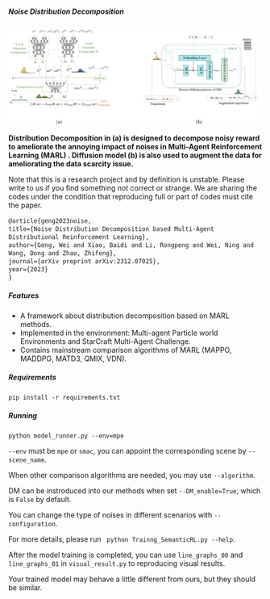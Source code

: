 ##### **Noise Distribution Decomposition**

![logo](logo.png)

**Distribution Decomposition in (a) is designed to decompose noisy reward to ameliorate the annoying impact of noises in Multi-Agent Reinforcement Learning (MARL) . Diffusion model (b) is also used to augment the data for ameliorating the data scarcity issue.**

Note that this is a research project and by definition is unstable. Please write to us if you find something not correct or strange. We are sharing the codes under the condition that reproducing full or part of codes must cite the paper.

```
@article{geng2023noise,
title={Noise Distribution Decomposition based Multi-Agent Distributional Reinforcement Learning},
author={Geng, Wei and Xiao, Baidi and Li, Rongpeng and Wei, Ning and Wang, Dong and Zhao, Zhifeng},
journal={arXiv preprint arXiv:2312.07025},
year={2023}
}
```

##### **Features**

<ul><li>A framework about distribution decomposition based on MARL methods.</li><li>Implemented in the environment: Multi-agent Particle world Environments and StarCraft Multi-Agent Challenge.</li><li>Contains mainstream comparison algorithms of MARL (MAPPO, MADDPG, MATD3, QMIX, VDN).</li>
</ul>


##### **Requirements**

```
pip install -r requirements.txt
```



##### **Running**

```
python model_runner.py --env=mpe
```

`--env` must be `mpe` or `smac`, you can appoint the corresponding scene by `--scene_name`.

When other comparison algorithms are needed, you may use `--algorithm`.

DM can be instroduced into our methods when set `--DM_enable=True`, which is `False` by default.

You can change the type of noises in different scenarios with `--configuration`. 

For more details, please run ` python Trainng_SemanticRL.py --help`.

After the model training is completed, you can use `line_graphs_00` and `line_graphs_01` in `visual_result.py` to reproducing visual results.

Your trained model may behave a little different from ours, but they should be similar.
